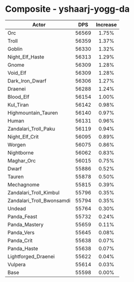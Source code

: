 # Composite - yshaarj-yogg-da
| Actor | DPS | Increase |
|---|:---:|:---:|
|Orc|56569|1.75%|
|Troll|56359|1.37%|
|Goblin|56330|1.32%|
|Night_Elf_Haste|56313|1.29%|
|Gnome|56309|1.28%|
|Void_Elf|56309|1.28%|
|Dark_Iron_Dwarf|56306|1.27%|
|Draenei|56288|1.24%|
|Blood_Elf|56154|1.00%|
|Kul_Tiran|56142|0.98%|
|Highmountain_Tauren|56140|0.97%|
|Human|56131|0.96%|
|Zandalari_Troll_Paku|56119|0.94%|
|Night_Elf_Crit|56095|0.89%|
|Worgen|56075|0.86%|
|Nightborne|56062|0.83%|
|Maghar_Orc|56015|0.75%|
|Dwarf|55886|0.52%|
|Tauren|55878|0.50%|
|Mechagnome|55815|0.39%|
|Zandalari_Troll_Kimbul|55796|0.35%|
|Zandalari_Troll_Bwonsamdi|55794|0.35%|
|Undead|55764|0.30%|
|Panda_Feast|55732|0.24%|
|Panda_Mastery|55659|0.11%|
|Panda_Vers|55645|0.08%|
|Panda_Crit|55638|0.07%|
|Panda_Haste|55638|0.07%|
|Lightforged_Draenei|55622|0.04%|
|Vulpera|55614|0.03%|
|Base|55598|0.00%|

